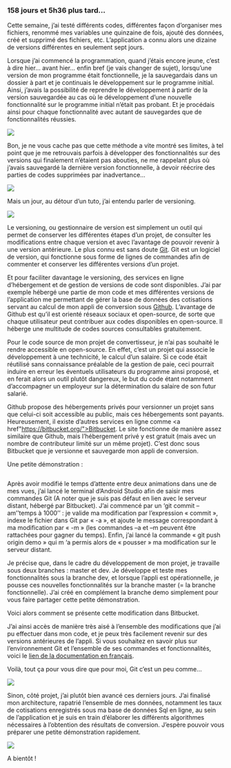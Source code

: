 ### 158 jours et 5h36 plus tard...

Cette semaine, j’ai testé différents codes, différentes façon d’organiser mes fichiers, renommé mes variables une quinzaine de fois, ajouté des données, créé et supprimé des fichiers, etc. L’application a connu alors une dizaine de versions différentes en seulement sept jours.

Lorsque j’ai commencé la programmation, quand j’étais encore jeune, c’est à dire hier… avant hier… enfin bref (je vais changer de sujet), lorsqu’une version de mon programme était fonctionnelle, je la sauvegardais dans un dossier à part et je continuais le développement sur le programme initial. Ainsi, j’avais la possibilité de reprendre le développement à partir de la version sauvegardée au cas où le développement d’une nouvelle fonctionnalité sur le programme initial n’était pas probant. Et je procédais ainsi pour chaque fonctionnalité avec autant de sauvegardes que de fonctionnalités réussies.

<img src = "https://media.giphy.com/media/50UZqs7HoH6GQ/giphy.gif"/>

Bon, je ne vous cache pas que cette méthode a vite montré ses limites, à tel point que je me retrouvais parfois  à développer des fonctionnalités sur des versions qui finalement n’étaient pas abouties, ne me rappelant plus où j’avais sauvegardé la dernière version fonctionnelle, à devoir réécrire des parties de codes supprimées par inadvertance…

<img src = "https://media.giphy.com/media/14rFOnuCm4yxzi/giphy.gif"/>

Mais un jour, au détour d’un tuto, j’ai entendu parler de versioning. 

<img src = "https://media.giphy.com/media/3NtY188QaxDdC/giphy.gif"/>

Le versioning, ou gestionnaire de version est simplement un outil qui permet de conserver les différentes étapes d’un projet, de consulter les modifications entre chaque version et avec l’avantage de pouvoir revenir à une version antérieure. Le plus connu est sans doute <a href="https://fr.wikipedia.org/wiki/Git">Git</a>. Git est un logiciel de version, qui fonctionne sous forme de lignes de commandes afin de commenter et conserver les différentes versions d’un projet.

Et pour faciliter davantage le versioning, des services en ligne d’hébergement et de gestion de versions de code sont disponibles. J’ai par exemple hébergé une partie de mon code et mes différentes versions de l’application me permettant de gérer la base de données des cotisations servant au calcul de mon appli de conversion sous <a href="https://github.com/marlenech/BddPaye">Github</a>. L’avantage de Github est qu’il est orienté réseaux sociaux et open-source, de sorte que  chaque utilisateur peut contribuer aux codes disponibles en open-source. Il héberge une multitude de codes sources consultables gratuitement.

Pour le code source de mon projet de convertisseur, je n’ai pas souhaité le rendre accessible en open-source. En effet, c’est un projet qui associe le développement à une technicité, le calcul d’un salaire. Si ce code était réutilisé sans connaissance préalable de la gestion de paie, ceci pourrait induire en erreur les éventuels utilisateurs du programme ainsi proposé, et en ferait alors un outil plutôt dangereux, le but du code étant notamment d’accompagner un employeur sur la détermination du salaire de son futur salarié.

Github propose des hébergements privés pour versionner un projet sans que celui-ci soit accessible au public, mais ces hébergements sont payants. Heureusement, il existe d’autres services en ligne comme <a href"https://bitbucket.org/">Bitbucket</a>. Le site fonctionne de manière assez similaire que Github, mais l’hébergement privé y est gratuit (mais avec un nombre de contributeur limité sur un même projet). C’est donc sous Bitbucket que je versionne et sauvegarde mon appli de conversion.

Une petite démonstration :

<img src = ""/>

Après avoir modifié le temps d’attente entre deux animations dans une de mes vues, j’ai lancé le terminal d’Android Studio afin de saisir mes commandes Git (A noter que je suis pas défaut en lien avec le serveur distant, hébergé par Bitbucket). J’ai commencé par un ‘git  commit –am’’temps à 1000’’ : je valide ma modification par l’expression « commit », indexe le fichier dans Git par « -a », et ajoute le message correspondant à ma modification par « -m » (les commandes –a et –m peuvent être rattachées pour gagner du temps). Enfin, j’ai lancé la commande « git push origin demo » qui m ‘a permis alors de « pousser » ma modification sur le serveur distant.

Je précise que, dans le cadre du développement de mon projet, je travaille sous deux branches : master et dev. Je développe et teste mes fonctionnalités sous la branche dev, et lorsque l’appli est opérationnelle, je pousse ces nouvelles fonctionnalités sur la branche master (= la branche fonctionnelle). J’ai créé en complément la branche demo simplement pour vous faire partager cette petite démonstration.

Voici alors comment se présente cette modification dans Bitbucket.

J’ai ainsi accès de manière très aisé à l’ensemble des modifications que j’ai pu effectuer dans mon code, et je peux très facilement revenir sur des versions antérieures de l’appli. Si vous souhaitez en savoir plus sur l’environnement Git et l’ensemble de ses commandes et fonctionnalités, voici le <a href="https://git-scm.com/book/fr/v2">lien de la documentation en français</a>.

Voilà, tout ça pour vous dire que pour moi, Git c’est un peu comme…

<img src = "https://media.giphy.com/media/VvxtXb86Lwicw/giphy.gif"/>

Sinon, côté projet, j’ai plutôt bien avancé ces derniers jours. J’ai finalisé mon architecture, rapatrié l’ensemble de mes données, notamment les taux de cotisations enregistrés sous ma base de données Sql en ligne, au sein de l’application et je suis en train d’élaborer les différents algorithmes nécessaires à l’obtention des résultats de conversion. J’espère pouvoir vous préparer une petite démonstration rapidement.

<img src = "https://media.giphy.com/media/R8MIGe47XWx68/giphy.gif"/>

A bientôt !
